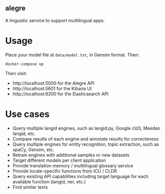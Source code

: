 alegre
------

A linguistic service to support multilingual apps.

# Usage

Place your model file at `data/model.txt`, in Gensim format. Then:

```
docker-compose up
```

Then visit:
- http://localhost:5000 for the Alegre API
- http://localhost:5601 for the Kibana UI
- http://localhost:9200 for the Elasticsearch API

# Use cases
- Query multiple langid engines, such as langid.py, Google cld3, Meedan langid, etc.
- Compare results of each engine and annotate results for correcteness
- Query multiple engines for entity recognition, topic extraction, such as spaCy, Gensim, etc.
- Retrain engines with additional samples or new datasets
- Target different models per client application
- Provide translation memory / multilingual glossary service
- Provide locale-specific functions from ICU / CLDR
- Query existing API capabilities including target language for each available function (langid, ner, etc.)
- Find similar texts

